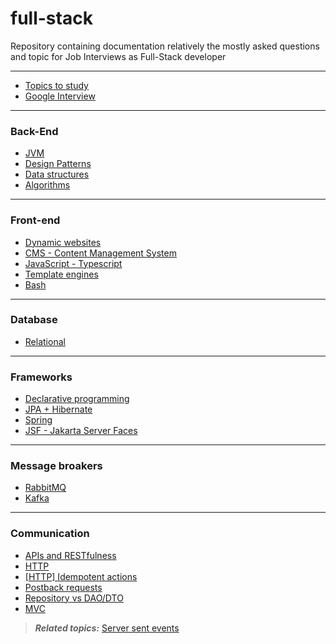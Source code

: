 # full-stack

Repository containing documentation relatively the mostly asked questions and topic for Job Interviews as Full-Stack developer

---

- [Topics to study](Topics%20to%20study/README.md)
- [Google Interview](Google%20Interview/README.md)

---
### Back-End
- [JVM](JVM/README.md)
- [Design Patterns](Design%20Patterns.md)
- [Data structures](Data%20structures.md)
- [Algorithms](Algorithms.md)
---
### Front-end
- [Dynamic websites](Dynamic%20websites.md)
- [CMS - Content Management System](CMS%20-%20Content%20Management%20System.md)
- [JavaScript - Typescript](JavaScript%20-%20Typescript/README.md)
- [Template engines](Template%20engines/README.md)
- [Bash](Bash/README.md)
---
### Database
- [Relational](Relational/README.md)
---
### Frameworks
- [Declarative programming](Declarative%20programming.md)
- [JPA + Hibernate](JPA%20+%20Hibernate/README.md)
- [Spring](Spring/README.md)
- [JSF - Jakarta Server Faces](JSF%20-%20Jakarta%20Server%20Faces/README.md)
---
### Message broakers
- [RabbitMQ](RabbitMQ.md)
- [Kafka](Kafka.md)
---
### Communication
- [APIs and RESTfulness](APIs%20and%20RESTfulness.md)
- [HTTP](HTTP.md)
- [[HTTP] Idempotent actions]([HTTP]%20Idempotent%20actions.md)
- [Postback requests](Postback%20requests.md)
- [Repository vs DAO/DTO](Repository%20vs%20DAO%20DTO.md)
- [MVC](MVC.md)
> ***Related topics:*** 
> [Server sent events](Server%20sent%20events.md)




